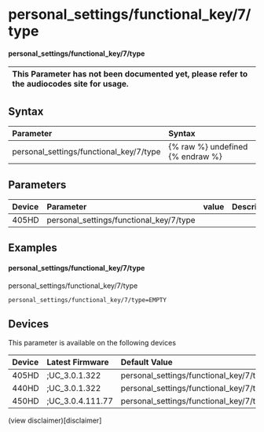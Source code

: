 ﻿---
description: personal_settings/functional_key/7/type
search:
    keywords: ['personal_settings','functional_key','7','type']
---

# personal_settings/functional_key/7/type

#### personal_settings/functional_key/7/type


| This Parameter has not been documented yet, please refer to the audiocodes site for usage.  |
| :--- |

## Syntax
| Parameter | Syntax |
| :--- | :--- |
|personal_settings/functional_key/7/type | {% raw %} undefined {% endraw %} |

## Parameters
|Device|Parameter|value|Description|
|:---|:---|:---|:---|
| 405HD | personal_settings/functional_key/7/type |  |  |

## Examples
#### personal_settings/functional_key/7/type

personal_settings/functional_key/7/type

```
personal_settings/functional_key/7/type=EMPTY
```

## Devices
This parameter is available on the following devices

| Device | Latest Firmware | Default Value |
|:---|:---|:---|
| 405HD | ;UC_3.0.1.322 | personal_settings/functional_key/7/type=EMPTY 
| 440HD | ;UC_3.0.1.322 | personal_settings/functional_key/7/type=EMPTY 
| 450HD | ;UC_3.0.4.111.77 | personal_settings/functional_key/7/type=EMPTY 

(view disclaimer)[disclaimer]
